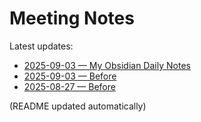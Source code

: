 # Meeting Notes

Latest updates:

<!-- DAILY_NOTES:START -->
- [2025-09-03 — My Obsidian Daily Notes](README.md)
- [2025-09-03 — Before](2025-09-03.md)
- [2025-08-27 — Before](2025-08-27.md)
<!-- DAILY_NOTES:END -->

(README updated automatically)
